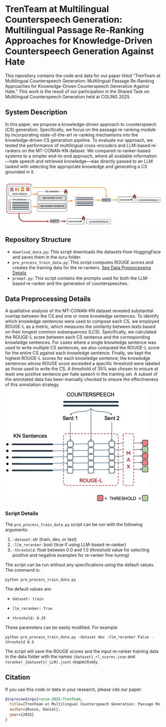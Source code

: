 # TrenTeam at Multilingual Counterspeech Generation: Multilingual Passage Re-Ranking Approaches for Knowledge-Driven Counterspeech Generation Against Hate

This repository contains the code and data for our paper titled "TrenTeam at Multilingual Counterspeech Generation: Multilingual Passage Re-Ranking Approaches for Knowledge-Driven Counterspeech Generation Against Hate." This work is the result of our participation in the Shared Task on Multilingual Counterspeech Generation held at COLING 2025.

## System Description

In this paper, we propose a knowledge-driven approach to counterspeech (CS) generation. Specifically, we focus on the passage re-ranking module by incorporating state-of-the-art re-ranking mechanisms into the knowledge-driven CS generation pipeline. To evaluate our approach, we tested the performance of multilingual cross-encoders and LLM-based re-rankers on the MT-CONAN-KN dataset. We compared re-ranker-based systems to a simpler end-to-end approach, where all available information—hate speech and retrieved knowledge—was directly passed to an LLM tasked with selecting the appropriate knowledge and generating a CS grounded in it.

![Experimental Design](img/immagine_coling.png)

## Repository Structure

- `download_data.py`: This script downloads the datasets from HuggingFace and saves them in the `data` folder.
- `pre_process_train_data.py`: This script computes ROUGE scores and creates the training data for the re-rankers. [See Data Preprocessing Details](#data-preprocessing-details)
- `prompt.py`: This script contains the prompts used for both the LLM-based re-ranker and the generation of counterspeeches.

## Data Preprocessing Details

A qualitative analysis of the MT-CONAN-KN dataset revealed substantial overlap between the CS and one or more knowledge sentences. To identify which knowledge sentences were used to compose each CS, we employed ROUGE-L as a metric, which measures the similarity between texts based on their longest common subsequences (LCS). Specifically, we calculated the ROUGE-L score between each CS sentence and the corresponding knowledge sentences. For cases where a single knowledge sentence was used to write multiple CS sentences, we also computed the ROUGE-L score for the entire CS against each knowledge sentence. Finally, we kept the highest ROUGE-L scores for each knowledge sentence; the knowledge sentences whose ROUGE score exceeded a specific threshold were labeled as those used to write the CS. A threshold of 35% was chosen to ensure at least one positive sentence per hate speech in the training set. A subset of the annotated data has been manually checked to ensure the effectiveness of this annotation strategy.

![Knowledge Sentence Annotation Process](img/kn_selection.png)

### Script Details 
The `pre_process_train_data.py` script can be run with the following arguments:
1. `-dataset`: str (train, dev, or test)
2. `-llm_reranker`: bool (true if using LLM-based re-ranker)
3. `-threshold`: float between 0.0 and 1.0 (threshold value for selecting positive and negative examples for re-ranker fine-tuning)

The script can be run without any specifications using the default values. The command is: 

```console
python pre_process_train_data.py
```

The default values are:

- `dataset: train`

- `llm_reranker: True`

- `threshold: 0.35`

These parameters can be easily modified. For example:

```console
python pre_process_train_data.py -dataset dev -llm_reranker False -threshold 0.5
```

The script will save the ROUGE scores and the input re-ranker training data in the data folder with the names `{dataset}_rl_scores.json` and `reranker_{dataset}(_LLM).jsonl` respectively.

## Citation

If you use this code or data in your research, please cite our paper: 

```bibtex
@inproceedings{russo-2025-TrenTeam,
  title={TrenTeam at Multilingual Counterspeech Generation: Passage Re-Ranking Approaches for Knowledge-Driven Counterspeech Generation Against Hate},
  author={Russo, Daniel},
  year={2025}
}
